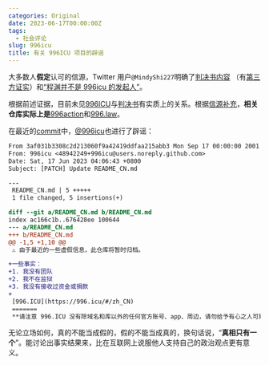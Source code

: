 ```yaml
---
categories: Original
date: 2023-06-17T00:00:00Z
tags:
  - 社会评论
slug: 996icu
title: 有关 996ICU 项目的辟谣
---
```


大多数人**假定**认可的信源，Twitter 用户`@MindyShi227`明确了[判决书内容](https://twitter.com/MindyShi227/status/1668491636026884097) （有[第三方证实](https://github.com/996icu/996.ICU/pull/26101#issuecomment-1593400100)）和[“程渊并不是 996icu 的发起人”](https://twitter.com/MindyShi227/status/1669463128445263872)。

根据前述证据，目前未见[996ICU](https://github.com/996icu/996.ICU)与[判决书](https://twitter.com/MindyShi227/status/1668491636026884097)有实质上的关系。根据[信源补充](https://twitter.com/MindyShi227/status/1669463128445263872)，**相关仓库实际上是**[996action](https://github.com/CPdogson/996action)和[996.law](https://github.com/CPdogson/996.law)。

在最近的[commit](https://github.com/996icu/996.ICU/commit/3af031b3308c2d213060f9a42419ddfaa215abb3.patch)中，[@996icu](https://github.com/996icu)也进行了辟谣：

```patch
From 3af031b3308c2d213060f9a42419ddfaa215abb3 Mon Sep 17 00:00:00 2001
From: 996icu <48942249+996icu@users.noreply.github.com>
Date: Sat, 17 Jun 2023 04:06:43 +0800
Subject: [PATCH] Update README_CN.md

---
 README_CN.md | 5 +++++
 1 file changed, 5 insertions(+)

diff --git a/README_CN.md b/README_CN.md
index ac166c1b..676428ee 100644
--- a/README_CN.md
+++ b/README_CN.md
@@ -1,5 +1,10 @@
 ⚠️ 由于最近的一些虚假信息，此仓库将暂时归档。

+一些事实：
+1. 我没有团队
+2. 我不在监狱
+3. 我没有接收过资金或捐款
+
 [996.ICU](https://996.icu/#/zh_CN)
 =======
 **请注意 996.ICU 没有除域名和库以外的任何官方账号、app、周边，请勿给予有心之人可乘之机。**
```

无论立场如何，真的不能当成假的，假的不能当成真的，换句话说，“**真相只有一个**”。能讨论出事实结果来，比在互联网上说服他人支持自己的政治观点更有意义。
